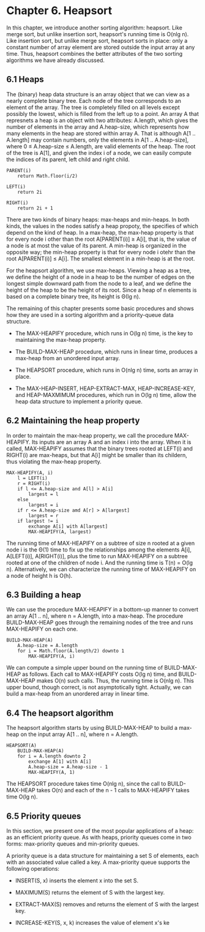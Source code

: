 # Chapter 6. Heapsort

In this chapter, we introduce another sorting algorithm: heapsort. Like merge sort, but unlike insertion sort, heapsort's running time is O(nlg n). Like insertion sort, but unlike merge sort, heapsort sorts in place: only a constant number of array element are stored outside the input array at any time. Thus, heapsort combines the better attributes of the two sorting algorithms we have already discussed.

## 6.1 Heaps

The (binary) heap data structure is an array object that we can view as a nearly complete binary tree. Each node of the tree corresponds to an element of the array. The tree is completely filled on all levels except possibly the lowest, which is filled from the left up to a point. An array A that represnets a heap is an object with two attributes: A.length, which gives the number of elements in the array and A.heap-size, which represents how many elements in the heap are stored within array A. That is although A[1 .. A.length] may contain numbers, only the elements in A[1 .. A.heap-size], where 0 &le; A.heap-size &le; A.length, are valid elements of the heap. The root of the tree is A[1], and given the index i of a node, we can easily compute the indices of its parent, left child and right child.

```
PARENT(i)
	return Math.floor(i/2)

LEFT(i)
	return 2i

RIGHT(i)
	return 2i + 1
```

There are two kinds of binary heaps: max-heaps and min-heaps. In both kinds, the values in the nodes satisfy a heap propoty, the specifies of which depend on the kind of heap. In a max-heap, the max-heap property is that for every node i other than the root A[PARENT(i)] &ge; A[i], that is, the value of a node is at most the value of its parent. A min-heap is organized in the opposite way; the min-heap property is that for every node i otehr than the root A[PARENT(i)] &le; A[i]. The smallest element in a min-heap is at the root.

For the heapsort algorithm, we use max-heaps. Viewing a heap as a tree, we define the height of a node in a heap to be the number of edges on the longest simple downward path from the node to a leaf, and we define the height of the heap to be the height of its root. Since a heap of n elements is based on a complete binary tree, its height is &Theta;(lg n).

The remaining of this chapter presents some basic procedures and shows how they are used in a sorting algorithm and a priority-queue data structure.

- The MAX-HEAPIFY procedure, which runs in O(lg n) time, is the key to maintaining the max-heap property.

- The BUILD-MAX-HEAP procedure, which runs in linear time, produces a max-heap from an unordered input array.

- The HEAPSORT procedure, which runs in O(nlg n) time, sorts an array in place.

- The MAX-HEAP-INSERT, HEAP-EXTRACT-MAX, HEAP-INCREASE-KEY, and HEAP-MAXMIMUM procedures, which run in O(lg n) time, allow the heap data structure to implement a priority queue.

## 6.2 Maintaining the heap property

In order to maintain the max-heap property, we call the procedure MAX-HEAPIFY. Its inputs are an array A and an index i into the array. When it is called, MAX-HEAPIFY assumes that the binary trees rooted at LEFT(i) and RIGHT(i) are max-heaps, but that A[i] might be smaller than its childern, thus violating the max-heap property.

```
MAX-HEAPIFY(A, i)
	l = LEFT(i)
	r = RIGHT(i)
	if l <= A.heap-size and A[l] > A[i]
		largest = l
	else 
		largest = i
	if r <= A.heap-size amd A[r] > A[largest]
		largest = r
	if largest != i
		exchange A[i] with A[largest]
		MAX-HEAPIFY(A, largest)
```

The running time of MAX-HEAPIFY on a subtree of size n rooted at a given node i is the &Theta;(1) time to fix up the relationships among the elements A[i], A[LEFT(i)], A[RIGHT(i)], plus the time to run MAX-HEAPIFY on a subtree rooted at one of the children of node i. And the running time is T(n) = O(lg n). Alternatively, we can characterize the running time of MAX-HEAPIFY on a node of height h is O(h).

## 6.3 Building a heap

We can use the procedure MAX-HEAPIFY in a bottom-up manner to convert an array A[1 .. n], where n = A.length, into a max-heap. The procedure BUILD-MAX-HEAP goes through the remaining nodes of the tree and runs MAX-HEAPIFY on each one.

```
BUILD-MAX-HEAP(A)
	A.heap-size = A.length
	for i = Math.floor(A.length/2) downto 1
		MAX-HEAPIFY(A, i)
```

We can compute a simple upper bound on the running time of BUILD-MAX-HEAP as follows. Each call to MAX-HEAPIFY costs O(lg n) time, and BUILD-MAX-HEAP makes O(n) such calls. Thus, the running time is O(nlg n). This upper bound, though correct, is not asymptotically tight. Actually, we can build a max-heap from an unordered array in linear time.

## 6.4 The heapsort algorithm

The heapsort algorithm starts by using BUILD-MAX-HEAP to build a max-heap on the input array A[1 .. n], where n = A.length.

```
HEAPSORT(A)
	BUILD-MAX-HEAP(A)
	for i = A.length downto 2
		exchange A[1] with A[i]
		A.heap-size = A.heap-size - 1
		MAX-HEAPIFY(A, 1)
```

The HEAPSORT procedure takes time O(nlg n), since the call to BUILD-MAX-HEAP takes O(n) and each of the n - 1 calls to MAX-HEAPIFY takes time O(lg n).

## 6.5 Priority queues

In this section, we present one of the most popular applications of a heap: as an efficient priority queue. As with heaps, priority queues come in two forms: max-priority queues and min-priority queues. 

A priority queue is a data structure for maintaining a set S of elements, each with an associated value called a key. A max-priority queue supports the following operations:

- INSERT(S, x) inserts the element x into the set S.

- MAXIMUM(S) returns the element of S with the largest key.

- EXTRACT-MAX(S) removes and returns the element of S with the largest key.

- INCREASE-KEY(S, x, k) increases the value of element x's ke